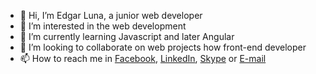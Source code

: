 - 👋 Hi, I’m Edgar Luna, a junior web developer
- 👀 I’m interested in the web development
- 🌱 I’m currently learning Javascript and later Angular
- 💞️ I’m looking to collaborate on web projects how front-end developer
- 📫 How to reach me in [Facebook](https://www.facebook.com/3DGARXD/), [LinkedIn](https://www.linkedin.com/in/3DGARXD/), [Skype](https://join.skype.com/invite/muyh8eLVyidv) or [E-mail](mailto:ejlc2001@gmail.com)
